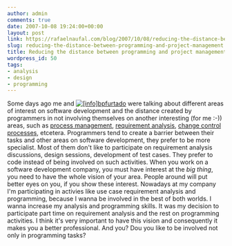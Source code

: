 ```yaml
---
author: admin
comments: true
date: 2007-10-08 19:24:00+00:00
layout: post
link: https://rafaelnaufal.com/blog/2007/10/08/reducing-the-distance-between-programming-and-project-management/
slug: reducing-the-distance-between-programming-and-project-management
title: Reducing the distance between programming and project management
wordpress_id: 50
tags:
- analysis
- design
- programming
---
```


Some days ago me and [![[info]](http://stat.livejournal.com/img/userinfo.gif)](http://bpfurtado.livejournal.com/profile)[bpfurtado](http://bpfurtado.livejournal.com/) were talking about different areas of interest on software development and the distance created by programmers in not involving themselves on another interesting (for me :-)) areas, such as [process management](http://en.wikipedia.org/wiki/Business_Process_Management), [requirement analysis](http://en.wikipedia.org/wiki/Requirements_analysis), [change control processes](http://en.wikipedia.org/wiki/Change_management_process), etcetera.
Programmers tend to create a barrier between their tasks and other areas on software development,  they prefer to be more specialist. Most of them don't like to participate on requirement analysis discussions, design sessions, development of test cases. They prefer to code instead of being involved on such activities. 
When you work on a software development company, you must have interest at the *big thing*, you need to have the whole vision of your area. People around will put better eyes on you, if you show these interest.
Nowadays at my company I'm participating  in activies like use case requirement analysis and programming, because I wanna be involved in the best of both worlds. I wanna increase my analysis and programming skills. It was my decision to participate part time on requirement analysis and the rest on programming activities. I think it's very important to have this vision and consequently it makes you a better professional. And you? Dou you like to be involved not only in programming tasks?
